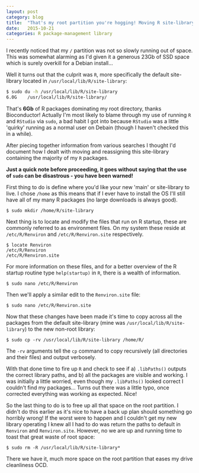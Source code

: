 ```yaml
---
layout: post
category: blog
title:  "That's my root partition you're hogging! Moving R site-library on Unix machines."
date:   2015-10-21
categories: R package-management library
---
```


I recently noticed that my `/` partition was not so slowly running out of space. This was somewhat alarming as I'd given it a generous 23Gb of SSD space which is surely overkill for a Debian install...

Well it turns out that the culprit was `R`, more specifically the default site-library located in `/usr/local/lib/R/site-library`:  

```sh
$ sudo du -h /usr/local/lib/R/site-library
6.0G	/usr/local/lib/R/site-library/
```

That's **6Gb** of R packages dominating my root directory, thanks Bioconductor! Actually I'm most likely to blame through my use of running `R` and `RStudio` via `sudo`, a bad habit I got into because `RStudio` was a little 'quirky' running as a normal user on Debain (though I haven't checked this in a while).

After piecing together information from various searches I thought I'd document how I dealt with moving and reassigning this site-library containing the majority of my `R` packages.

**Just a quick note before proceeding, it goes without saying that the use of `sudo` can be disastrous - you have been warned!**

First thing to do is define where you'd like your new 'main' or site-library to live. I chose `/home` as this means that if I ever have to install the OS I'll still have all of my many R packages (no large downloads is always good).

    $ sudo mkdir /home/R/site-library

Next thing is to locate and modify the files that run on R startup, these are commonly referred to as environment files. On my system these reside at `/etc/R/Renviron` and `/etc/R/Renviron.site` respectively. 

    $ locate Renviron
    /etc/R/Renviron
    /etc/R/Renviron.site


For more information on these files, and for a better overview of the R startup routine type `help(startup)` in `R`, there is a wealth of information.

    $ sudo nano /etc/R/Renviron

Then we'll apply a similar edit to the `Renviron.site` file:

    $ sudo nano /etc/R/Renviron.site

Now that these changes have been made it's time to copy across all the packages from the default site-library (mine was `/usr/local/lib/R/site-library`) to the new non-root library:

    $ sudo cp -rv /usr/local/lib/R/site-library /home/R/

The `-rv` arguments tell the `cp` command to copy recursively (all directories and their files) and output verbosely. 

With that done time to fire up `R` and check to see if a) `.libPaths()` outputs the correct library paths, and b) all the packages are visible and working. I was initially a little worried, even though my `.libPaths()` looked correct I couldn't find my packages... Turns out there was a little typo, once corrected everything was working as expected. Nice!

So the last thing to do is to free up all that space on the root partition. I didn't do this earlier as it's nice to have a back up plan should something go horribly wrong! If the worst were to happen and I couldn't get my new library operating I knew all I had to do was return the paths to default in `Renviron` and `Renviron.site`. However, no we are up and running time to toast that great waste of root space:

    $ sudo rm -R /usr/local/lib/R/site-library*

There we have it, much more space on the root partition that eases my drive cleanliness OCD.